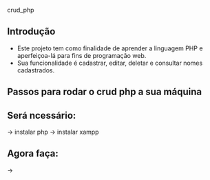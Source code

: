 ﻿crud_php
## Introdução
 - Este projeto tem como finalidade de aprender a linguagem PHP e aperfeiçoa-lá para fins de programação web.
 - Sua funcionalidade é cadastrar, editar, deletar e consultar nomes cadastrados.

## Passos para rodar o crud php a sua máquina
## Será ncessário:
-> instalar php
-> instalar xampp
## Agora faça:
-> 
